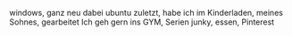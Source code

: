 windows, ganz neu dabei ubuntu
zuletzt, habe ich im Kinderladen, meines Sohnes, gearbeitet
Ich geh gern ins GYM, Serien junky, essen, 
Pinterest